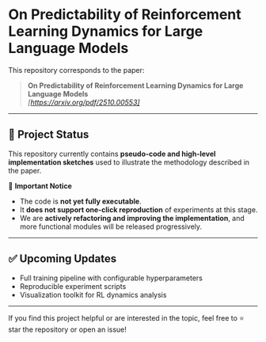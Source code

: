 # On Predictability of Reinforcement Learning Dynamics for Large Language Models

This repository corresponds to the paper:

> **On Predictability of Reinforcement Learning Dynamics for Large Language Models**  
> *[https://arxiv.org/pdf/2510.00553]*

---

## 📌 Project Status

This repository currently contains **pseudo-code and high-level implementation sketches** used to illustrate the methodology described in the paper.

🚧 **Important Notice**

- The code is **not yet fully executable**.
- It **does not support one-click reproduction** of experiments at this stage.
- We are **actively refactoring and improving the implementation**, and more functional modules will be released progressively.

---

## ✅ Upcoming Updates

- Full training pipeline with configurable hyperparameters  
- Reproducible experiment scripts  
- Visualization toolkit for RL dynamics analysis  

---

If you find this project helpful or are interested in the topic, feel free to ⭐ star the repository or open an issue!
